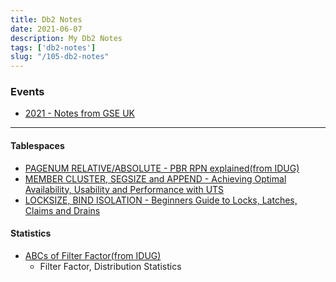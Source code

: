 ```yaml
--- 
title: Db2 Notes
date: 2021-06-07
description: My Db2 Notes
tags: ['db2-notes']
slug: "/105-db2-notes"
---
```


### Events

* [2021 - Notes from GSE UK](136-gse-uk-2021)

* * * 

#### Tablespaces 
* [PAGENUM RELATIVE/ABSOLUTE - PBR RPN explained(from IDUG)](104-db2-pbr-rpn)
* [MEMBER CLUSTER, SEGSIZE and APPEND - Achieving Optimal Availability, Usability and Performance with UTS](103-db2-uts-availability)
* [LOCKSIZE, BIND ISOLATION - Beginners Guide to Locks, Latches, Claims and Drains](108-db2-a-beginners-guide-to-locks-latches-claims-and-drains)

#### Statistics 
* [ABCs of Filter Factor(from IDUG)](106-db2-abcs-of-filter-factor)
  - Filter Factor, Distribution Statistics 
 